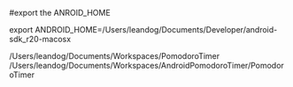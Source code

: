 
#export the ANROID_HOME

export ANDROID_HOME=/Users/leandog/Documents/Developer/android-sdk_r20-macosx

/Users/leandog/Documents/Workspaces/PomodoroTimer
/Users/leandog/Documents/Workspaces/AndroidPomodoroTimer/PomodoroTimer